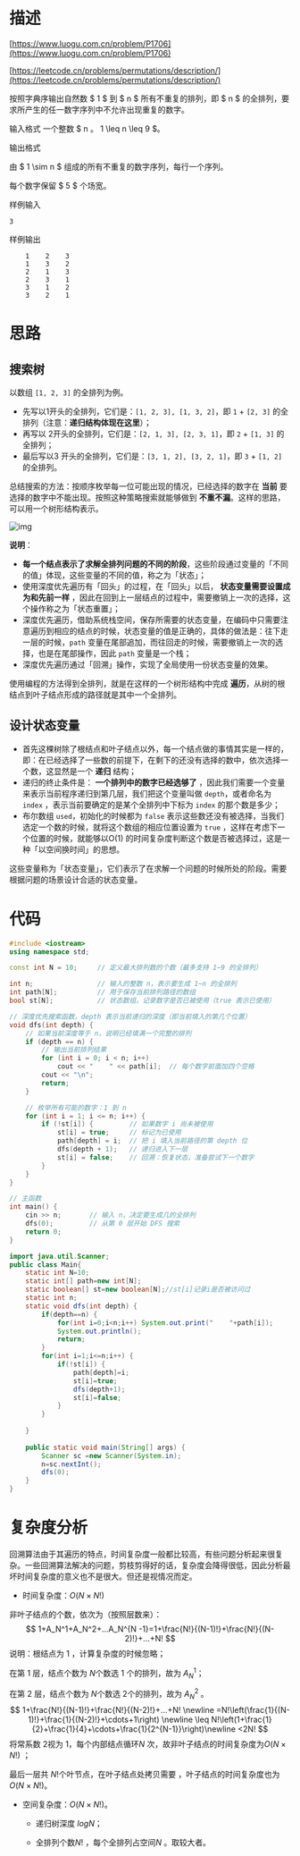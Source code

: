 # 描述
[https://www.luogu.com.cn/problem/P1706](https://www.luogu.com.cn/problem/P1706)

[https://leetcode.cn/problems/permutations/description/](https://leetcode.cn/problems/permutations/description/)

按照字典序输出自然数 $ 1 $ 到 $ n $ 所有不重复的排列，即 $ n $ 的全排列，要求所产生的任一数字序列中不允许出现重复的数字。

输入格式   一个整数 $ n $。$ 1 \leq n \leq 9 $。

输出格式

由 $ 1 \sim n $ 组成的所有不重复的数字序列，每行一个序列。

每个数字保留 $ 5 $ 个场宽。

样例输入 

```plain
3
```

样例输出 

```plain
    1    2    3
    1    3    2
    2    1    3
    2    3    1
    3    1    2
    3    2    1
```

# 思路
## 搜索树

以数组 `[1, 2, 3]` 的全排列为例。

- 先写以1开头的全排列，它们是：`[1, 2, 3], [1, 3, 2]`，即 `1` + `[2, 3]` 的全排列（注意：**递归结构体现在这里**）；
- 再写以 2开头的全排列，它们是：`[2, 1, 3], [2, 3, 1]`，即 `2` + `[1, 3]` 的全排列；
- 最后写以3 开头的全排列，它们是：`[3, 1, 2], [3, 2, 1]`，即 `3` + `[1, 2]` 的全排列。

总结搜索的方法：按顺序枚举每一位可能出现的情况，已经选择的数字在 **当前** 要选择的数字中不能出现。按照这种策略搜索就能够做到 **不重不漏**。这样的思路，可以用一个树形结构表示。

![img](https://my--pic.oss-cn-beijing.aliyuncs.com/img/1752123301233-08c12dc1-bc1b-4594-8fb3-63f49d546ea3.png)

**说明**：

- **每一个结点表示了求解全排列问题的不同的阶段**，这些阶段通过变量的「不同的值」体现，这些变量的不同的值，称之为「状态」；
- 使用深度优先遍历有「回头」的过程，在「回头」以后， **状态变量需要设置成为和先前一样** ，因此在回到上一层结点的过程中，需要撤销上一次的选择，这个操作称之为「状态重置」；
- 深度优先遍历，借助系统栈空间，保存所需要的状态变量，在编码中只需要注意遍历到相应的结点的时候，状态变量的值是正确的，具体的做法是：往下走一层的时候，`path` 变量在尾部追加，而往回走的时候，需要撤销上一次的选择，也是在尾部操作，因此 `path` 变量是一个栈；
- 深度优先遍历通过「回溯」操作，实现了全局使用一份状态变量的效果。

使用编程的方法得到全排列，就是在这样的一个树形结构中完成 **遍历**，从树的根结点到叶子结点形成的路径就是其中一个全排列。

## 设计状态变量

- 首先这棵树除了根结点和叶子结点以外，每一个结点做的事情其实是一样的，即：在已经选择了一些数的前提下，在剩下的还没有选择的数中，依次选择一个数，这显然是一个 **递归** 结构；
- 递归的终止条件是： **一个排列中的数字已经选够了** ，因此我们需要一个变量来表示当前程序递归到第几层，我们把这个变量叫做 `depth`，或者命名为 `index` ，表示当前要确定的是某个全排列中下标为 `index` 的那个数是多少；
- 布尔数组 `used`，初始化的时候都为 `false` 表示这些数还没有被选择，当我们选定一个数的时候，就将这个数组的相应位置设置为 `true` ，这样在考虑下一个位置的时候，就能够以O(1) 的时间复杂度判断这个数是否被选择过，这是一种「以空间换时间」的思想。

这些变量称为「状态变量」，它们表示了在求解一个问题的时候所处的阶段。需要根据问题的场景设计合适的状态变量。

# 代码

```c++
#include <iostream>
using namespace std;

const int N = 10;     // 定义最大排列数的个数（最多支持 1~9 的全排列）

int n;                // 输入的整数 n，表示要生成 1~n 的全排列
int path[N];          // 用于保存当前排列路径的数组
bool st[N];           // 状态数组，记录数字是否已被使用（true 表示已使用）

// 深度优先搜索函数，depth 表示当前递归的深度（即当前填入的第几个位置）
void dfs(int depth) {
    // 如果当前深度等于 n，说明已经填满一个完整的排列
    if (depth == n) {
        // 输出当前排列结果
        for (int i = 0; i < n; i++)
            cout << "    " << path[i];  // 每个数字前面加四个空格
        cout << "\n";
        return;
    }

    // 枚举所有可能的数字：1 到 n
    for (int i = 1; i <= n; i++) {
        if (!st[i]) {         // 如果数字 i 尚未被使用
            st[i] = true;     // 标记为已使用
            path[depth] = i;  // 把 i 填入当前路径的第 depth 位
            dfs(depth + 1);   // 递归进入下一层
            st[i] = false;    // 回溯：恢复状态，准备尝试下一个数字
        }
    }
}

// 主函数
int main() {
    cin >> n;       // 输入 n，决定要生成几的全排列
    dfs(0);         // 从第 0 层开始 DFS 搜索
    return 0;
}
```



```java
import java.util.Scanner;
public class Main{
    static int N=10;
    static int[] path=new int[N];
    static boolean[] st=new boolean[N];//st[i]记录i是否被访问过
    static int n;
    static void dfs(int depth) {
        if(depth==n) {
            for(int i=0;i<n;i++) System.out.print("    "+path[i]);
            System.out.println();
            return;
        }
        for(int i=1;i<=n;i++) {
            if(!st[i]) {
                path[depth]=i;
                st[i]=true;
                dfs(depth+1);
                st[i]=false;
            }
        }
        
    }
    
    public static void main(String[] args) {
        Scanner sc =new Scanner(System.in);
        n=sc.nextInt();
        dfs(0);
    }
}
```

# 复杂度分析

回溯算法由于其遍历的特点，时间复杂度一般都比较高，有些问题分析起来很复杂。一些回溯算法解决的问题，剪枝剪得好的话，复杂度会降得很低，因此分析最坏时间复杂度的意义也不是很大。但还是视情况而定。

- 时间复杂度：$O(N×N!)$

非叶子结点的个数，依次为（按照层数来）：
$$
1+A_N^1+A_N^2+...A_N^{N	-1}=1+\frac{N!}{(N-1)!}+\frac{N!}{(N-2)!}+...+N!
$$
说明：根结点为 $1$ ，计算复杂度的时候忽略； 

在第 1 层，结点个数为 $N$个数选 1 个的排列，故为 $A_N^1$；

在第 2 层，结点个数为 $N$个数选 2个的排列，故为 $A_N^2$ 。
$$
1+\frac{N!}{(N-1)!}+\frac{N!}{(N-2)!}+...+N!  \newline
=N!\left(\frac{1}{(N-1)!}+\frac{1}{(N-2)!}+\cdots+1\right) \newline
\leq N!\left(1+\frac{1}{2}+\frac{1}{4}+\cdots+\frac{1}{2^{N-1}}\right)\newline
<2N!
$$
将常系数 2视为 1，每个内部结点循环$N$ 次，故非叶子结点的时间复杂度为$O(N×N!)$ ；

最后一层共 $N!$个叶节点，在叶子结点处拷贝需要 ，叶子结点的时间复杂度也为 $O(N×N!)$。

- 空间复杂度：$O(N×N!)$。 
  - 递归树深度 $logN$；

  - 全排列个数$N!$ ，每个全排列占空间$N$ 。取较大者。
